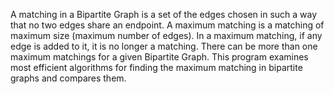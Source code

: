 A matching in a Bipartite Graph is a set of the edges chosen in such a way that no two edges share an endpoint. 
A maximum matching is a matching of maximum size (maximum number of edges). In a maximum matching, if any edge is added to it, it is no longer a matching. 
There can be more than one maximum matchings for a given Bipartite Graph. This program examines most efficient algorithms for finding the maximum matching in bipartite graphs and compares them.
